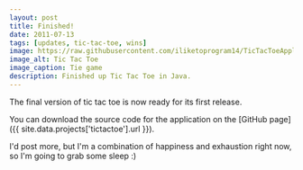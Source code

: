 ```yaml
---
layout: post
title: Finished!
date: 2011-07-13
tags: [updates, tic-tac-toe, wins]
image: https://raw.githubusercontent.com/iliketoprogram14/TicTacToeApplication/master/assets/tiegame.png
image_alt: Tic Tac Toe
image_caption: Tie game
description: Finished up Tic Tac Toe in Java.
---
```


The final version of tic tac toe is now ready for its first release.

You can download the source code for the application on the [GitHub page]({{ site.data.projects['tictactoe'].url }}).

I'd post more, but I'm a combination of happiness and exhaustion right now, so I'm going to grab some sleep :)